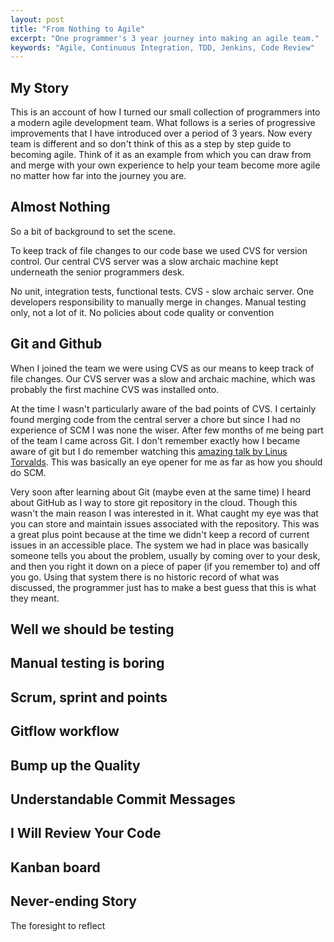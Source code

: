 ```yaml
---
layout: post
title: "From Nothing to Agile"
excerpt: "One programmer's 3 year journey into making an agile team."
keywords: "Agile, Continuous Integration, TDD, Jenkins, Code Review"
---
```


## My Story
This is an account of how I turned our small collection of programmers into a modern agile development team. What follows is a series of progressive improvements that I have introduced over a period of 3 years. Now every team is different and so don't think of this as a step by step guide to becoming agile. Think of it as an example from which you can draw from and merge with your own experience to help your team become more agile no matter how far into the journey you are.

## Almost Nothing

So a bit of background to set the scene.

To keep track of file changes to our code base we used CVS for version control. Our central CVS server was a slow archaic machine kept underneath the senior programmers desk.

No unit, integration tests, functional tests. CVS - slow archaic server. One developers responsibility to manually merge in changes. Manual testing only, not a lot of it. No policies about code quality or convention

## Git and Github

When I joined the team we were using CVS as our means to keep track of file changes. Our CVS server was a slow and archaic machine, which was probably the first machine CVS was installed onto.

At the time I wasn't particularly aware of the bad points of CVS. I certainly found merging code from the central server a chore but since I had no experience of SCM I was none the wiser. After few months of me being part of the team I came across Git. I don't remember exactly how I became aware of git but I do remember watching this [amazing talk by Linus Torvalds](https://youtu.be/4XpnKHJAok8). This was basically an eye opener for me as far as how you should do SCM.

Very soon after learning about Git (maybe even at the same time) I heard about GitHub as I way to store git repository in the cloud. Though this wasn't the main reason I was interested in it. What caught my eye was that you can store and maintain issues associated with the repository. This was a great plus point because at the time we didn't keep a record of current issues in an accessible place. The system we had in place was basically someone tells you about the problem, usually by coming over to your desk, and then you right it down on a piece of paper (if you remember to) and off you go. Using that system there is no historic record of what was discussed, the programmer just has to make a best guess that this is what they meant.

## Well we should be testing

## Manual testing is boring

## Scrum, sprint and points

## Gitflow workflow

##

## Bump up the Quality

## Understandable Commit Messages

## I Will Review Your Code

## Kanban board

## Never-ending Story
The foresight to reflect
